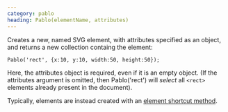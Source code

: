 ```yaml
--- 
category: pablo
heading: Pablo(elementName, attributes)
---
```


Creates a new, named SVG element, with attributes specified as an object, and returns a new collection containg the element:

    Pablo('rect', {x:10, y:10, width:50, height:50});

Here, the attributes object is required, even if it is an empty object. (If the attributes argument is omitted, then Pablo('rect') will _select_ all `<rect>` elements already present in the document).

Typically, elements are instead created with an [element shortcut method](/api/#element-creation).